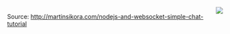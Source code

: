 <img src="https://raw.github.com/L1fescape/NodeJS-Tests/master/socket-test/screenshot.png" style="float:right" />


Source: http://martinsikora.com/nodejs-and-websocket-simple-chat-tutorial
